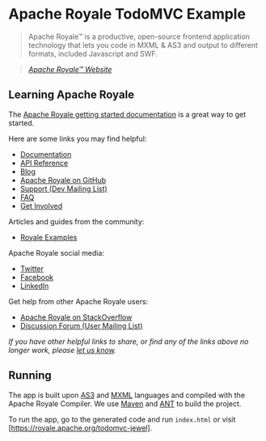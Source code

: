 # Apache Royale TodoMVC Example

> Apache Royale™ is a productive, open-source frontend application technology that lets you code in MXML & AS3 and output to different formats, included Javascript and SWF.

> _[Apache Royale™ Website](https://royale.apache.org)_


## Learning Apache Royale

The [Apache Royale getting started documentation](https://apache.github.io/royale-docs/get-started) is a great way to get started.

Here are some links you may find helpful:

* [Documentation](https://apache.github.io/royale-docs)
* [API Reference](https://royale.apache.org/asdoc)
* [Blog](https://royale.apache.org/blog)
* [Apache Royale on GitHub](https://github.com/apache/royale-asjs/wiki/Apache-Royale-Source-Code-Repositories)
* [Support (Dev Mailing List)](https://royale.apache.org/mailing-lists)
* [FAQ](https://royale.apache.org/faq/)
* [Get Involved](https://royale.apache.org/get-involved)

Articles and guides from the community:

* [Royale Examples](https://royale.apache.org/category/royale-examples)

Apache Royale social media:

* [Twitter](https://twitter.com/apacheroyale)
* [Facebook](https://facebook.com/ApacheRoyaleSDK/)
* [LinkedIn](https://www.linkedin.com/groups/12118437)

Get help from other Apache Royale users:

* [Apache Royale on StackOverflow](https://stackoverflow.com/questions/tagged/apache-royale)
* [Discussion Forum (User Mailing List)](https://royale.apache.org/mailing-lists)

_If you have other helpful links to share, or find any of the links above no longer work, please [let us know](https://github.com/apache/royale-asjs/issues)._


## Running

The app is built upon [AS3](https://apache.github.io/royale-docs/features/as3) and [MXML](https://apache.github.io/royale-docs/features/mxml) languages and compiled with the Apache Royale Compiler.
We use [Maven](https://maven.apache.org) and [ANT](https://ant.apache.org) to build the project.

To run the app, go to the generated code and run `index.html` or visit [https://royale.apache.org/todomvc-jewel].
